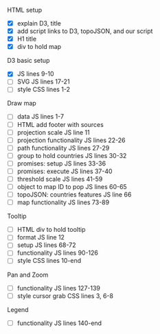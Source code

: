 HTML setup
- [x] explain D3, title
- [x] add script links to D3, topoJSON, and our script
- [x] H1 title
- [x] div to hold map

D3 basic setup
- [x] JS lines 9-10
- [ ] SVG JS lines 17-21
- [ ] style CSS lines 1-2

Draw map
- [ ] data JS lines 1-7
- [ ] HTML add footer with sources
- [ ] projection scale JS line 11
- [ ] projection functionality JS lines 22-26
- [ ] path functionality JS lines 27-29
- [ ] group to hold countries JS lines 30-32
- [ ] promises: setup JS lines 33-36
- [ ] promises: execute JS lines 37-40
- [ ] threshold scale JS lines 41-59
- [ ] object to map ID to pop JS lines 60-65
- [ ] topoJSON: countries features JS line 66
- [ ] map functionality JS lines 73-89

Tooltip
- [ ] HTML div to hold tooltip
- [ ] format JS line 12
- [ ] setup JS lines 68-72
- [ ] functionality JS lines 90-126
- [ ] style CSS lines 10-end

Pan and Zoom
- [ ] functionality JS lines 127-139
- [ ] style cursor grab CSS lines 3, 6-8

Legend
- [ ] functionality JS lines 140-end
